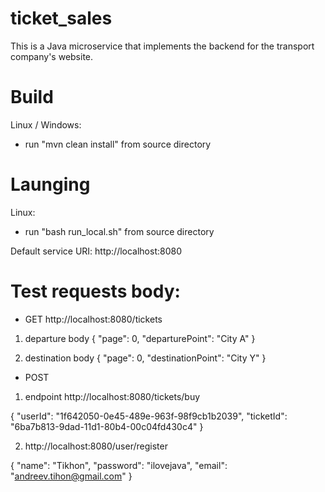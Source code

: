 # ticket_sales
This is a Java microservice that implements the backend for the transport company's website.

# Build
Linux / Windows:
- run "mvn clean install" from source directory

# Launging
Linux:
- run "bash run_local.sh" from source directory

Default service URI: http://localhost:8080

# Test requests body:

- GET
http://localhost:8080/tickets

1) departure body
{
  "page": 0,
  "departurePoint": "City A" 
}

2) destination body
{
  "page": 0,
  "destinationPoint": "City Y" 
}

- POST
1) endpoint http://localhost:8080/tickets/buy

{
    "userId": "1f642050-0e45-489e-963f-98f9cb1b2039",
    "ticketId": "6ba7b813-9dad-11d1-80b4-00c04fd430c4"
}

2) http://localhost:8080/user/register

{
    "name": "Tikhon",
    "password": "ilovejava",
    "email": "andreev.tihon@gmail.com"
}
